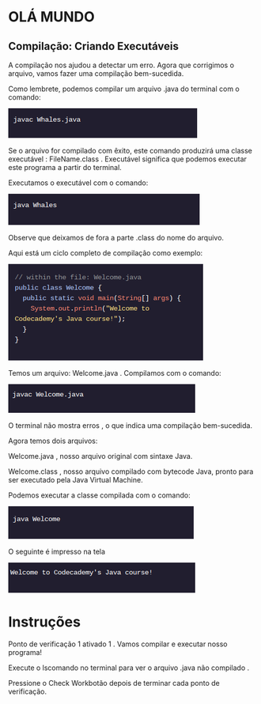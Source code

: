 <h1>OLÁ MUNDO</h1>

<h2>Compilação: Criando Executáveis</h2>

<p>A compilação nos ajudou a detectar um erro. Agora que corrigimos o arquivo, vamos fazer uma compilação bem-sucedida.</p>

<p>Como lembrete, podemos compilar um arquivo .java do terminal com o comando:</p>

<img src="java1.png">

<p>Se o arquivo for compilado com êxito, este comando produzirá uma classe executável : FileName.class . Executável significa que podemos executar este programa a partir do terminal.</p>

<p>Executamos o executável com o comando:</p>

<img src="java2.png">

<p>Observe que deixamos de fora a parte .class do nome do arquivo.</p>

<p>Aqui está um ciclo completo de compilação como exemplo:</p>

<img src="java3.png">

<p>Temos um arquivo: Welcome.java . Compilamos com o comando:</p>

<img src="java4.png">

<p>O terminal não mostra erros , o que indica uma compilação bem-sucedida.</p>

<p>Agora temos dois arquivos:</p>

<p>Welcome.java , nosso arquivo original com sintaxe Java.</p>
<p>Welcome.class , nosso arquivo compilado com bytecode Java, pronto para ser executado pela Java Virtual Machine.</p>
<p>Podemos executar a classe compilada com o comando:</p>

<img src="java5.png">

<p>O seguinte é impresso na tela</p>

<img src="java6.png">

<h1>Instruções</h1>

<p>Ponto de verificação 1 ativado
1 .
Vamos compilar e executar nosso programa!</p>

<p>Execute o lscomando no terminal para ver o arquivo .java não compilado .</p>

<p>Pressione o Check Workbotão depois de terminar cada ponto de verificação.</p>